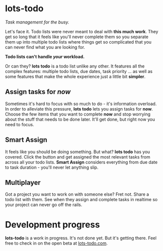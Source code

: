 # lots-todo
*Task management for the busy.*

Let's face it. Todo lists were never meant to deal with **this much work**. They get so long that it feels like you'll never complete them so you separate them up into multiple todo lists where things get so complicated that you can never find what you are looking for.

**Todo lists can't handle *your* workload.**

Or can they? **lots todo** is a todo list unlike any other. It features all the complex features: multiple todo lists, due dates, task priority ... as well as some features that make the whole experience just a little bit **simpler**.

## Assign tasks for *now*
Sometimes it's hard to focus with so much to do - it's information overload. In order to alleviate this pressure, **lots todo** lets you assign tasks for **now**. Choose the few items that you want to complete **now** and stop worrying about the stuff that needs to be done later. It'll get done, but right now you need to focus.

## Smart Assign
It feels like you should be doing something. But what? **lots todo** has you covered. Click the button and get assigned the most relevant tasks from across all your todo lists. **Smart Assign** considers everything from due date to task duration - you'll never let anything slip.

## Multiplayer
Got a project you want to work on with someone else? Fret not. Share a todo list with them. See when they assign and complete tasks in realtime so your project can never go off the rails.

# Development progress
**lots-todo** is a work in progress. It's not done yet. But it's getting there. Feel free to check in on the open beta at [lots-todo.com](https://lots-todo.com).

